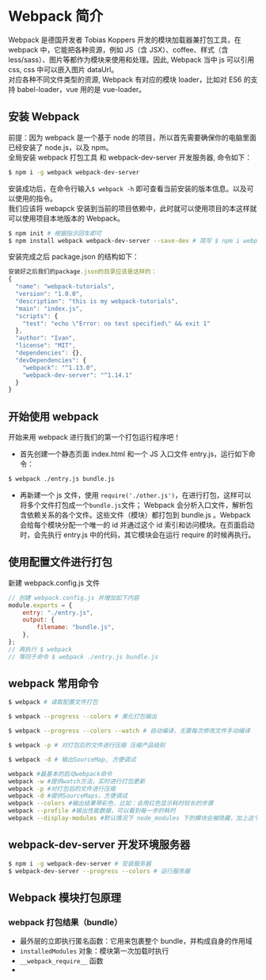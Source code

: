 # Webpack 简介

Webpack 是德国开发者 Tobias Koppers 开发的模块加载器兼打包工具，在 webpack 中，它能把各种资源，例如 JS（含 JSX）、coffee、样式（含 less/sass）、图片等都作为模块来使用和处理。因此, Webpack 当中 js 可以引用 css, css 中可以嵌入图片 dataUrl。  
对应各种不同文件类型的资源, Webpack 有对应的模块 loader，比如对 ES6 的支持 babel-loader，vue 用的是 vue-loader。

## 安装 Webpack

前提：因为 webpack 是一个基于 node 的项目，所以首先需要确保你的电脑里面已经安装了 node.js，以及 npm。  
全局安装 webpack 打包工具 和 webpack-dev-server 开发服务器, 命令如下：

```bash
$ npm i -g webpack webpack-dev-server
```

安装成功后，在命令行输入`$ webpack -h` 即可查看当前安装的版本信息。以及可以使用的指令。  
我们应该将 webapck 安装到当前的项目依赖中，此时就可以使用项目的本这样就可以使用项目本地版本的 Webpack。

```sh
$ npm init # 根据指示回车即可
$ npm install webpack webpack-dev-server --save-dev # 简写 $ npm i webpack webpack-dev-server -D
```

安装完成之后 package.json 的结构如下：

```javascript
安装好之后我们的package.json的目录应该是这样的：
{
  "name": "webpack-tutorials",
  "version": "1.0.0",
  "description": "this is my webpack-tutorials",
  "main": "index.js",
  "scripts": {
    "test": "echo \"Error: no test specified\" && exit 1"
  },
  "author": "Ivan",
  "license": "MIT",
  "dependencies": {},
  "devDependencies": {
    "webpack": "^1.13.0",
    "webpack-dev-server": "^1.14.1"
  }
}
```

## 开始使用 webpack

开始来用 webpack 进行我们的第一个打包运行程序吧！

-   首先创建一个静态页面 index.html 和一个 JS 入口文件 entry.js，运行如下命令：

```bash
$ webpack ./entry.js bundle.js
```

-   再新建一个 js 文件，使用 `require('./other.js')`，在进行打包，这样可以将多个文件打包成一个`bundle.js`文件；
    Webpack 会分析入口文件，解析包含依赖关系的各个文件。这些文件（模块）都打包到 bundle.js 。Webpack 会给每个模块分配一个唯一的 id 并通过这个 id 索引和访问模块。在页面启动时，会先执行 entry.js 中的代码，其它模块会在运行 require 的时候再执行。

## 使用配置文件进行打包

新建 webpack.config.js 文件

```javascript
// 创建 webpack.config.js 并增加如下内容
module.exports = {
    entry: "./entry.js",
    output: {
        filename: "bundle.js",
    },
};
// 再执行 $ webpack
// 等同于命令 $ webpack ./entry.js bundle.js
```

## webpack 常用命令

```bash
$ webpack # 读取配置文件打包

$ webpack --progress --colors # 美化打包输出

$ webpack --progress --colors --watch # 自动编译，无需每次修改文件手动编译

$ webpack -p # 对打包后的文件进行压缩 压缩产品级别

$ webpack -d # 输出SourceMap, 方便调试

webpack #最基本的启动webpack命令
webpack -w #提供watch方法，实时进行打包更新
webpack -p #对打包后的文件进行压缩
webpack -d #提供SourceMaps，方便调试
webpack --colors #输出结果带彩色，比如：会用红色显示耗时较长的步骤
webpack --profile #输出性能数据，可以看到每一步的耗时
webpack --display-modules #默认情况下 node_modules 下的模块会被隐藏，加上这个参数可以显示这些被隐藏的模块
```

## webpack-dev-server 开发环境服务器

```bash
$ npm i -g webpack-dev-server # 安装服务器
$ webpack-dev-server --progress --colors # 运行服务器
```

## Webpack 模块打包原理

### webpack 打包结果（bundle）

- 最外层的立即执行匿名函数：它用来包裹整个 bundle，并构成自身的作用域
- `installedModules` 对象：模块第一次加载时执行
- `__webpack_require__` 函数
- 